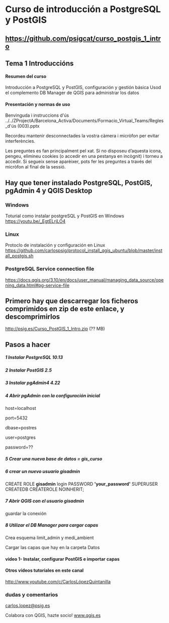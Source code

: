 
# Curso de introducción a PostgreSQL y PostGIS

## https://github.com/psigcat/curso_postgis_1_intro

## Tema 1 Introduccións

#### Resumen del curso
Introducción a PostgreSQL y PostGIS, configuración y gestión básica
Usod el complemento DB Manager de QGIS para administrar los datos

#### Presentación y normas de uso
Benvinguda i instruccions d'ús
../../ZProjectA/Barcelona_Activa/Documents/Formacio_Virtual_Teams/Regles_d'ús (003).pptx

Recordeu mantenir desconnectades la vostra càmera i micròfon per evitar interferències.

Les preguntes es fan principalment pel xat. Si no disposeu d’aquesta icona, pengeu, elimineu cookies (o accedir en una pestanya en incògnit) i torneu a accedir. Si segueix sense aparèixer, pots fer les preguntes a través del micròfon al final de la sessió.

## Hay que tener instalado PostgreSQL, PostGIS, pgAdmin 4 y QGIS Desktop

### Windows
Toturial como instalar postgreSQL y PostGIS en Windows
https://youtu.be/_EgtELrjLO4

### Linux
Protoclo de instalación y configuración en Linux
https://github.com/carlospsig/protocol_install_qgis_ubuntu/blob/master/install_postgis.sh


### PostgreSQL Service connection file
https://docs.qgis.org/3.10/en/docs/user_manual/managing_data_source/opening_data.html#pg-service-file

## Primero hay que descarregar los ficheros comprimidos en zip de este enlace, y descomprimirlos
http://psig.es/Curso_PostGIS_1_Intro.zip (?? MB)

## Pasos a hacer
##### 1 Instalar PostgreSQL 10.13

##### 2 Instalar PostGIS 2.5

##### 3 Instalar pgAdmin4 4.22


##### 4 Abrir pgAdmin con la configuración inicial

host=localhost

port=5432

dbase=postres

user=postgres

password=??

##### 5 Crear una nueva base de datos = **gis_curso**

##### 6 crear un nuevo usuario gisadmin

CREATE ROLE **gisadmin** login PASSWORD **'your_password'** SUPERUSER CREATEDB CREATEROLE NOINHERIT;


##### 7 Abrir QGIS con el usuario gisadmin

guardar la conexión

##### 8 Utilizar el DB Manager para cargar capas

Crea esquema limit_admin y medi_ambient

Cargar las capas que hay en la carpeta Datos



#### video 1- Instalar, configurar PostGIS e importar capas




#### Otros vídeos tutoriales en este canal
http://www.youtube.com/c/CarlosLópezQuintanilla

### dudas y comentarios
carlos.lopez@psig.es

Colabora con QGIS, hazte socio!
www.qgis.es
